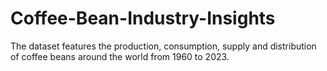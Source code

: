 # Coffee-Bean-Industry-Insights
The dataset features the production, consumption, supply and distribution of coffee beans around the world from 1960 to 2023.  
